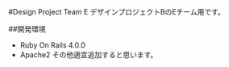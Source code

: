 #Design Project Team E
デザインプロジェクトBのEチーム用です。  

##開発環境
* Ruby On Rails 4.0.0
* Apache2
その他適宜追加すると思います。

